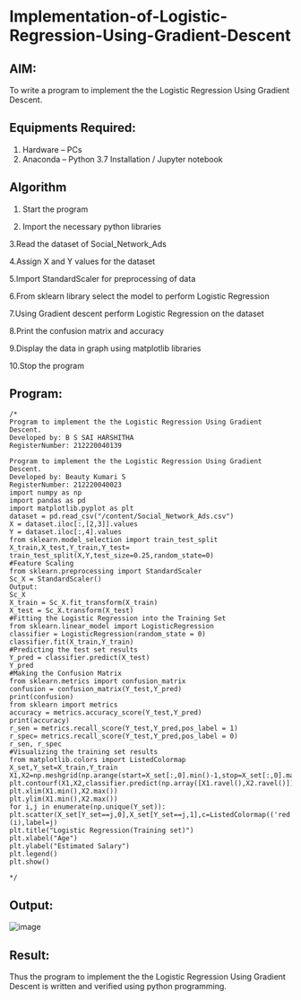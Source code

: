 # Implementation-of-Logistic-Regression-Using-Gradient-Descent

## AIM:
To write a program to implement the the Logistic Regression Using Gradient Descent.

## Equipments Required:
1. Hardware – PCs
2. Anaconda – Python 3.7 Installation / Jupyter notebook

## Algorithm
1. Start the program

2. Import the necessary python libraries

3.Read the dataset of Social_Network_Ads

4.Assign X and Y values for the dataset

5.Import StandardScaler for preprocessing of data

6.From sklearn library select the model to perform Logistic Regression

7.Using Gradient descent perform Logistic Regression on the dataset

8.Print the confusion matrix and accuracy

9.Display the data in graph using matplotlib libraries

10.Stop the program

## Program:
```
/*
Program to implement the the Logistic Regression Using Gradient Descent.
Developed by: B S SAI HARSHITHA
RegisterNumber: 212220040139

Program to implement the the Logistic Regression Using Gradient Descent.
Developed by: Beauty Kumari S
RegisterNumber: 212220040023
import numpy as np
import pandas as pd
import matplotlib.pyplot as plt
dataset = pd.read_csv("/content/Social_Network_Ads.csv")
X = dataset.iloc[:,[2,3]].values
Y = dataset.iloc[:,4].values
from sklearn.model_selection import train_test_split
X_train,X_test,Y_train,Y_test= train_test_split(X,Y,test_size=0.25,random_state=0)
#Feature Scaling
from sklearn.preprocessing import StandardScaler
Sc_X = StandardScaler()
Output:
Sc_X
X_train = Sc_X.fit_transform(X_train)
X_test = Sc_X.transform(X_test)
#Fitting the Logistic Regression into the Training Set
from sklearn.linear_model import LogisticRegression
classifier = LogisticRegression(random_state = 0)
classifier.fit(X_train,Y_train)
#Predicting the test set results
Y_pred = classifier.predict(X_test)
Y_pred
#Making the Confusion Matrix
from sklearn.metrics import confusion_matrix
confusion = confusion_matrix(Y_test,Y_pred)
print(confusion)
from sklearn import metrics
accuracy = metrics.accuracy_score(Y_test,Y_pred)
print(accuracy)
r_sen = metrics.recall_score(Y_test,Y_pred,pos_label = 1)
r_spec= metrics.recall_score(Y_test,Y_pred,pos_label = 0)
r_sen, r_spec
#Visualizing the training set results
from matplotlib.colors import ListedColormap
X_set,Y_set=X_train,Y_train
X1,X2=np.meshgrid(np.arange(start=X_set[:,0].min()-1,stop=X_set[:,0].max()+1,step=0.01),np.a
plt.contourf(X1,X2,classifier.predict(np.array([X1.ravel(),X2.ravel()]).T).reshape(X1.shape)
plt.xlim(X1.min(),X2.max())
plt.ylim(X1.min(),X2.max())
for i,j in enumerate(np.unique(Y_set)):
plt.scatter(X_set[Y_set==j,0],X_set[Y_set==j,1],c=ListedColormap(('red','green'))
(i),label=j)
plt.title("Logistic Regression(Training set)")
plt.xlabel("Age")
plt.ylabel("Estimated Salary")
plt.legend()
plt.show()

*/
```

## Output:
![image](https://github.com/saiharshithabs/-Implementation-of-Logistic-Regression-Using-Gradient-Descent/blob/133058441746692bd699775550a8e2be370479ef/WhatsApp%20Image%202022-10-14%20at%209.18.20%20AM.jpeg)


## Result:
Thus the program to implement the the Logistic Regression Using Gradient Descent is written and verified using python programming.

